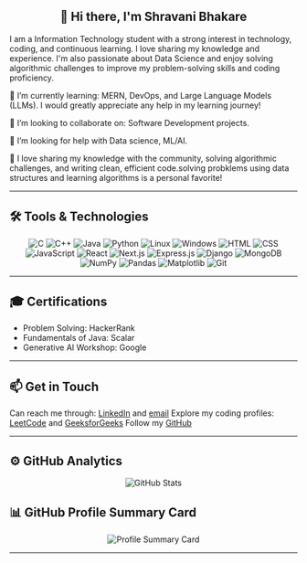<div align="center">

## 👋 Hi there, I'm Shravani Bhakare  
<!--![Profile Views](https://komarev.com/ghpvc/?username=shravanibhakare&label=Profile%20views&color=0e75b6&style=flat) -->

</div>


I am a Information Technology student with a strong interest in technology, coding, and continuous learning. I love sharing my knowledge and experience. I'm also passionate about Data Science and enjoy solving algorithmic challenges to improve my problem-solving skills and coding proficiency.

🌱  I’m currently learning: MERN, DevOps, and Large Language Models (LLMs). I would greatly appreciate any help in my learning journey!

👯 I’m looking to collaborate on: Software Development projects.

🤝 I’m looking for help with Data science, ML/AI.

💬 I love sharing my knowledge with the community, solving algorithmic challenges, and writing clean, efficient code.solving probklems using data structures and learning algorithms is a personal favorite!
<hr style="height:2px; border-width:0; background-color:gray">

## 🛠 Tools & Technologies

<p align="center">

  <!-- Programming Languages -->
  <img src="https://img.shields.io/badge/C-00599C?style=for-the-badge&logo=c&logoColor=white" alt="C"/>
  <img src="https://img.shields.io/badge/C++-00599C?style=for-the-badge&logo=c%2B%2B&logoColor=white" alt="C++"/>
  <img src="https://img.shields.io/badge/Java-ED8B00?style=for-the-badge&logo=java&logoColor=white" alt="Java"/>
  <img src="https://img.shields.io/badge/Python-3776AB?style=for-the-badge&logo=python&logoColor=white" alt="Python"/>

  <!-- OS -->
  <img src="https://img.shields.io/badge/Linux-FCC624?style=for-the-badge&logo=linux&logoColor=black" alt="Linux"/>
  <img src="https://img.shields.io/badge/Windows-0078D6?style=for-the-badge&logo=windows&logoColor=white" alt="Windows"/>

  <!-- Web & Frameworks -->
  <img src="https://img.shields.io/badge/HTML5-E34F26?style=for-the-badge&logo=html5&logoColor=white" alt="HTML"/>
  <img src="https://img.shields.io/badge/CSS3-1572B6?style=for-the-badge&logo=css3&logoColor=white" alt="CSS"/>
  <img src="https://img.shields.io/badge/JavaScript-F7DF1E?style=for-the-badge&logo=javascript&logoColor=black" alt="JavaScript"/>
  <img src="https://img.shields.io/badge/React-20232A?style=for-the-badge&logo=react&logoColor=61DAFB" alt="React"/>
  <img src="https://img.shields.io/badge/Next.js-000000?style=for-the-badge&logo=nextdotjs&logoColor=white" alt="Next.js"/>
  <img src="https://img.shields.io/badge/Express.js-404D59?style=for-the-badge&logo=express&logoColor=white" alt="Express.js"/>
  <img src="https://img.shields.io/badge/Django-092E20?style=for-the-badge&logo=django&logoColor=white" alt="Django"/>
  <img src="https://img.shields.io/badge/MongoDB-4EA94B?style=for-the-badge&logo=mongodb&logoColor=white" alt="MongoDB"/>

  <!-- Data Science -->
  <img src="https://img.shields.io/badge/Numpy-013243?style=for-the-badge&logo=numpy&logoColor=white" alt="NumPy"/>
  <img src="https://img.shields.io/badge/Pandas-150458?style=for-the-badge&logo=pandas&logoColor=white" alt="Pandas"/>
  <img src="https://img.shields.io/badge/Matplotlib-11557C?style=for-the-badge&logo=matplotlib&logoColor=white" alt="Matplotlib"/>

  <!-- Tools -->
  <img src="https://img.shields.io/badge/Git-F05032?style=for-the-badge&logo=git&logoColor=white" alt="Git"/>

</p>

<hr style="height:2px; border-width:0; background-color:gray">

## 🎓 Certifications

- Problem Solving: HackerRank  
- Fundamentals of Java: Scalar  
- Generative AI Workshop: Google

<hr style="height:2px; border-width:0; background-color:gray">

## 📫 Get in Touch
Can reach me through: [LinkedIn](https://www.linkedin.com/in/shravani-bhakare-798634285/)
 and [email](mailto:shravaniii0217@gmail.com)
Explore my coding profiles: [LeetCode](https://leetcode.com/u/bhakareShravani_02/) and [GeeksforGeeks](https://www.geeksforgeeks.org/user/bhakaresh4o5q/)
Follow my [GitHub](https://github.com/shravanibhakare)

<hr style="height:2px; border-width:0; background-color:gray">

## ⚙️ GitHub Analytics

<p align="center">
  <img src="https://github-readme-stats.vercel.app/api?username=shravanibhakare&show_icons=true&count_private=true&theme=tokyonight" alt="GitHub Stats"/>
</p>

## 📊 GitHub Profile Summary Card
<p align="center">
  <img src="http://github-profile-summary-cards.vercel.app/api/cards/profile-details?username=shravanibhakare&theme=tokyonight" alt="Profile Summary Card"/>
</p>
<hr style="height:2px; border-width:0; background-color:gray">


